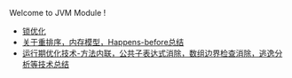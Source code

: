 Welcome to JVM Module !

- [锁优化](https://github.com/ljl1284537512/Autumn/blob/master/JVM/%E9%94%81%E4%BC%98%E5%8C%96.md)
- [关于重排序，内存模型，Happens-before总结](https://github.com/ljl1284537512/Autumn/blob/master/JVM/%E5%85%B3%E4%BA%8Evolatile%2C%E9%87%8D%E6%8E%92%E5%BA%8F%EF%BC%8C%E5%86%85%E5%AD%98%E6%A8%A1%E5%9E%8B%EF%BC%8CHappens-Before%E6%80%BB%E7%BB%93.md)
- [运行期优化技术-方法内联，公共子表达式消除，数组边界检查消除，逃逸分析等技术总结](https://github.com/ljl1284537512/Autumn/blob/master/JVM/%E8%BF%90%E8%A1%8C%E6%9C%9F%E4%BC%98%E5%8C%96%E6%8A%80%E6%9C%AF-%E6%96%B9%E6%B3%95%E5%86%85%E8%81%94%EF%BC%8C%E5%85%AC%E5%85%B1%E5%AD%90%E8%A1%A8%E8%BE%BE%E5%BC%8F%E6%B6%88%E9%99%A4%EF%BC%8C%E6%95%B0%E7%BB%84%E8%BE%B9%E7%95%8C%E6%A3%80%E6%9F%A5%E6%B6%88%E9%99%A4%EF%BC%8C%E9%80%83%E9%80%B8%E5%88%86%E6%9E%90%E7%AD%89%E6%8A%80%E6%9C%AF%E6%80%BB%E7%BB%93.md)
